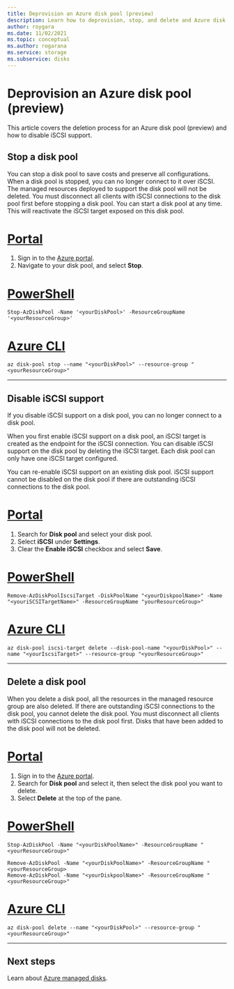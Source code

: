```yaml
---
title: Deprovision an Azure disk pool (preview)
description: Learn how to deprovision, stop, and delete and Azure disk pool.
author: roygara
ms.date: 11/02/2021
ms.topic: conceptual
ms.author: rogarana
ms.service: storage
ms.subservice: disks
---
```


# Deprovision an Azure disk pool (preview)

This article covers the deletion process for an Azure disk pool (preview) and how to disable iSCSI support.

## Stop a disk pool

You can stop a disk pool to save costs and preserve all configurations. When a disk pool is stopped, you can no longer connect to it over iSCSI. The managed resources deployed to support the disk pool will not be deleted. You must disconnect all clients with iSCSI connections to the disk pool first before stopping a disk pool. You can start a disk pool at any time. This will reactivate the iSCSI target exposed on this disk pool.
# [Portal](#tab/azure-portal)

1. Sign in to the [Azure portal](https://portal.azure.com/).
1. Navigate to your disk pool, and select **Stop**.

# [PowerShell](#tab/azure-powershell)

```azurepowershell
Stop-AzDiskPool -Name '<yourDiskPool>' -ResourceGroupName '<yourResourceGroup>'
```

# [Azure CLI](#tab/azure-cli)

```azurecli
az disk-pool stop --name "<yourDiskPool>" --resource-group "<yourResourceGroup>"
```
---

## Disable iSCSI support

If you disable iSCSI support on a disk pool, you can no longer connect to a disk pool.

When you first enable iSCSI support on a disk pool, an iSCSI target is created as the endpoint for the iSCSI connection. You can disable iSCSI support on the disk pool by deleting the iSCSI target. Each disk pool can only have one iSCSI target configured.

You can re-enable iSCSI support on an existing disk pool. iSCSI support cannot be disabled on the disk pool if there are outstanding iSCSI connections to the disk pool.

# [Portal](#tab/azure-portal)

1. Search for **Disk pool** and select your disk pool.
1. Select **iSCSI** under **Settings**.
1. Clear the **Enable iSCSI** checkbox and select **Save**.    

# [PowerShell](#tab/azure-powershell)

```azurepowershell
Remove-AzDiskPoolIscsiTarget -DiskPoolName "<yourDiskpoolName>" -Name "<youriSCSITargetName>" -ResourceGroupName "yourResourceGroup>"
```

# [Azure CLI](#tab/azure-cli)

```azurecli
az disk-pool iscsi-target delete --disk-pool-name "<yourDiskPool>" --name "<yourIscsiTarget>" --resource-group "<yourResourceGroup>"
```
---

## Delete a disk pool

When you delete a disk pool, all the resources in the managed resource group are also deleted. If there are outstanding iSCSI connections to the disk pool, you cannot delete the disk pool. You must disconnect all clients with iSCSI connections to the disk pool first. Disks that have been added to the disk pool will not be deleted.

# [Portal](#tab/azure-portal)

1. Sign in to the [Azure portal](https://portal.azure.com/).
1. Search for **Disk pool** and select it, then select the disk pool you want to delete.
1. Select **Delete** at the top of the pane.

# [PowerShell](#tab/azure-powershell)

```azurepowershell
Stop-AzDiskPool -Name "<yourDiskPoolName>" -ResourceGroupName "<yourResourceGroup>"

Remove-AzDiskPool -Name "<yourDiskPoolName>" -ResourceGroupName "<yourResourceGroup>
Remove-AzDiskPool -Name "<yourDiskpoolName>" -ResourceGroupName "<yourResourceGroup>"
```

# [Azure CLI](#tab/azure-cli)

```azurecli
az disk-pool delete --name "<yourDiskPool>" --resource-group "<yourResourceGroup>"
```

---

## Next steps

Learn about [Azure managed disks](managed-disks-overview.md).